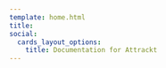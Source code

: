 ```yaml
---
template: home.html
title: 
social:
  cards_layout_options:
    title: Documentation for Attrackt
---
```


